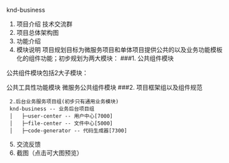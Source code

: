 knd-business


1. 项目介绍
技术交流群
2. 项目总体架构图
3. 功能介绍
4. 模块说明
   项目规划目标为微服务项目和单体项目提供公共的以及业务功能模板化的组件功能；初步规划为两大模块：
###1. 公共组件模块

公共组件模块包括2大子模块：

公共工具性功能模块
微服务公共组件模块
###2. 项目框架组以及组件规范

   

     2.后台业务服务项目组(初步只有通用业务模块)
     knd-business -- 业务后台项目组
     │   ├─user-center -- 用户中心[7000]
     │   ├─file-center -- 文件中心[5000]
     │   ├─code-generator -- 代码生成器[7300]

     

5. 交流反馈
6. 截图（点击可大图预览）